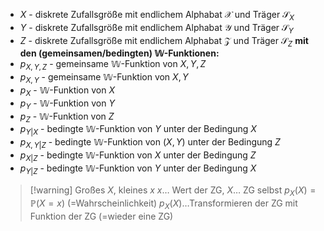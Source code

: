- $X$ - diskrete Zufallsgröße mit endlichem Alphabat $\mathcal{X}$ und Träger $\mathcal{S}_{X}$
- $Y$ -  diskrete Zufallsgröße mit endlichem Alphabat $\mathcal{Y}$ und Träger $\mathcal{S}_{Y}$
- $Z$ - diskrete Zufallsgröße mit endlichem Alphabat $\mathcal{Z}$ und Träger $\mathcal{S}_{Z}$
__mit den (gemeinsamen/bedingten) $\mathbb{W}$-Funktionen:__
- $p_{X,Y,Z}$ - gemeinsame $\mathbb{W}$-Funktion von $X,Y,Z$
- $p_{X,Y}$ - gemeinsame $\mathbb{W}$-Funktion von $X,Y$
- $p_{X}$ - $\mathbb{W}$-Funktion von $X$
- $p_{Y}$ - $\mathbb{W}$-Funktion von $Y$
- $p_{Z}$ - $\mathbb{W}$-Funktion von $Z$
- $p_{Y|X}$ - bedingte $\mathbb{W}$-Funktion von $Y$ unter der Bedingung $X$
- $p_{X,Y|Z}$ - bedingte $\mathbb{W}$-Funktion von $(X,Y)$ unter der Bedingung $Z$
- $p_{X|Z}$ - bedingte $\mathbb{W}$-Funktion von $X$ unter der Bedingung $Z$
- $p_{Y|Z}$ - bedingte $\mathbb{W}$-Funktion von $Y$ unter der Bedingung $X$

> [!warning] Großes $X$, kleines $x$
> $x…$ Wert der ZG, $X…$ ZG selbst
> $p_{X}(X)=\mathbb{P}(X=x)$ (=Wahrscheinlichkeit)
> $p_{X}(X)…$Transformieren der ZG mit Funktion der ZG (=wieder eine ZG)

